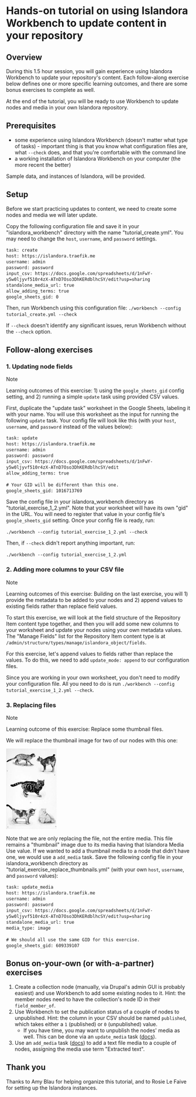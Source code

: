 # Hands-on tutorial on using Islandora Workbench to update content in your repository

## Overview

During this 1.5 hour session, you will gain experience using Islandora Workbench to update your repository's content. Each follow-along exercise below defines one or more specific learning outcomes, and there are some bonus exercises to complete as well.

At the end of the tutorial, you will be ready to use Workbench to update nodes and media in your own Islandora repository.

## Prerequisites

- some experience using Islandora Workbench (doesn't matter what type of tasks) - important thing is that you know what configuration files are, what `--check` does, and that you're comfortable with the command line
- a working installation of Islandora Workbench on your computer (the more recent the better)

Sample data, and instances of Islandora, will be provided.

## Setup

Before we start practicing updates to content, we need to create some nodes and media we will later update.

Copy the following configuration file and save it in your "islandora_workbench" directory with the name "tutorial_create.yml". You may need to change the `host`, `username`, and `password` settings.

```
task: create
host: https://islandora.traefik.me
username: admin
password: password
input_csv: https://docs.google.com/spreadsheets/d/1nFwY-y5w0ljyvf510r4zX-ATnD7Oso3DhKERdblhcSY/edit?usp=sharing
standalone_media_url: true
allow_adding_terms: true
google_sheets_gid: 0
```

Then, run Workbench using this configuration file: `./workbench --config tutorial_create.yml --check`

If `--check` doesn't identify any significant issues, rerun Workbench without the `--check` option.

## Follow-along exercises

### 1. Updating node fields

> [!NOTE]
> Learning outcomes of this exercise: 1) using the `google_sheets_gid` config setting, and 2) running a simple `update` task using provided CSV values.

First, duplicate the "update task" worksheet in the Google Sheets, labeling it with your name. You will use this worksheet as the input for running the following `update` task. Your config file will look like this (with your `host`, `username`, and `password` instead of the values below):

```
task: update
host: https://islandora.traefik.me
username: admin
password: password
input_csv: https://docs.google.com/spreadsheets/d/1nFwY-y5w0ljyvf510r4zX-ATnD7Oso3DhKERdblhcSY/edit
allow_adding_terms: true

# Your GID will be different than this one.
google_sheets_gid: 1016713769
```

Save the config file in your islandora_workbench directory as "tutorial_exercise_1_2.yml". Note that your worksheet will have its own "gid" in the URL. You will need to register that value in your config file's `google_sheets_gid` setting. Once your config file is ready, run:

`./workbench --config tutorial_exercise_1_2.yml --check`

Then, if `--check` didn't report anything important, run:

`./workbench --config tutorial_exercise_1_2.yml`


### 2. Adding more columns to your CSV file

> [!NOTE]
> Learning outcomes of this exercise: Building on the last exercise, you will 1) provide the metadata to be added to your nodes and 2) append values to existing fields rather than replace field values.

To start this exercise, we will look at the field structure of the Repository Item content type together, and then you will add some new columns to your worksheet and update your nodes using your own metadata values. The "Manage Fields" list for the Repository Item content type is at `/admin/structure/types/manage/islandora_object/fields`.

For this exercise, let's append values to fields rather than replace the values. To do this, we need to add `update_mode: append` to our configuration files.

Since you are working in your own worksheet, you don't need to modify your configuration file. All you need to do is run `./workbench --config tutorial_exercise_1_2.yml --check`.

### 3. Replacing files

> [!NOTE]
> Learning outcome of this exercise: Replace some thumbnail files.

We will replace the thumbnail image for two of our nodes with this one:

![Pictures of several kinds of cats](https://raw.githubusercontent.com/mjordan/tutorial_on_updating_using_workbench/main/images/cats_tn.jpg)

Note that we are only replacing the file, not the entire media. This file remains a "thumbnail" image due to its media having that Islandora Media Use value. If we wanted to add a thumbnail media to a node that didn't have one, we would use a `add_media` task. Save the following config file in your islandora_workbench directory as "tutorial_exercise_replace_thumbnails.yml" (with your own `host`, `username`, and `password` values):


```
task: update_media
host: https://islandora.traefik.me
username: admin
password: password
input_csv: https://docs.google.com/spreadsheets/d/1nFwY-y5w0ljyvf510r4zX-ATnD7Oso3DhKERdblhcSY/edit?usp=sharing
standalone_media_url: true
media_type: image

# We should all use the same GID for this exercise.
google_sheets_gid: 609339107
```

## Bonus on-your-own (or with-a-partner) exercises

1. Create a collection node (manually, via Drupal's admin GUI is probably easiest) and use Workbench to add some existing nodes to it. Hint: the member nodes need to have the collection's node ID in their `field_member_of`.
1. Use Workbench to set the publication status of a couple of nodes to unpublished. Hint: the column in your CSV should be named `published`, which takes either a `1` (published) or `0` (unpublished) value.
   * If you have time, you may want to unpublish the nodes' media as well. This can be done via an `update_media` task ([docs](https://mjordan.github.io/islandora_workbench_docs/updating_media/)).
1. Use an `add_media` task ([docs](https://mjordan.github.io/islandora_workbench_docs/adding_media/)) to add a text file media to a couple of nodes, assigning the media use term "Extracted text".

## Thank you

Thanks to Amy Blau for helping organize this tutorial, and to Rosie Le Faive for setting up the Islandora instances.
